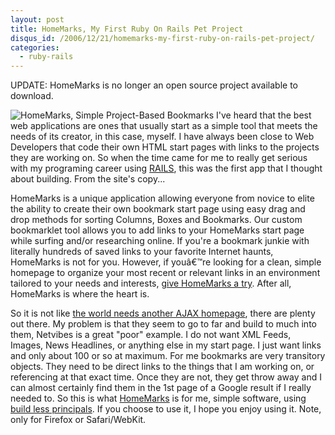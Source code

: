 ```yaml
--- 
layout: post
title: HomeMarks, My First Ruby On Rails Pet Project
disqus_id: /2006/12/21/homemarks-my-first-ruby-on-rails-pet-project/
categories: 
  - ruby-rails
---
```


<aside class="flash_warn">
  UPDATE: HomeMarks is no longer an open source project available to download.
</aside>

<p><img src="/assets/homemarks.png" alt="HomeMarks, Simple Project-Based Bookmarks" class="floatl mr20" /> I've heard that the best web applications are ones that usually start as a simple tool that meets the needs of its creator, in this case, myself. I have always been close to Web Developers that code their own HTML start pages with links to the projects they are working on. So when the time came for me to really get serious with my programing career using <a href="http://www.rubyonrails.org/">RAILS</a>, this was the first app that I thought about building. From the site's copy...</p>

<p>HomeMarks is a unique application allowing everyone from novice to elite the ability to create their own bookmark start page using easy drag and drop methods for sorting Columns, Boxes and Bookmarks. Our custom bookmarklet tool allows you to add links to your HomeMarks start page while surfing and/or researching online. If you're a bookmark junkie with literally hundreds of saved links to your favorite Internet haunts, HomeMarks is not for you. However, if youâ€™re looking for a clean, simple homepage to organize your most recent or relevant links in an environment tailored to your needs and interests, <a href="http://www.homemarks.com/">give HomeMarks a try</a>. After all, HomeMarks is where the heart is.</p>

<p>So it is not like <a href="http://www.techcrunch.com/2006/01/25/yes-this-weeks-ajax-homepage/">the world needs another AJAX homepage</a>, there are plenty out there. My problem is that they seem to go to far and build to much into them, Netvibes is a great "poor" example. I do not want XML Feeds, Images, News Headlines, or anything else in my start page. I just want links and only about 100 or so at maximum. For me bookmarks are very transitory objects. They need to be direct links to the things that I am working on, or referencing at that exact time. Once they are not, they get throw away and I can almost certainly find them in the 1st page of a Google result if I really needed to. So this is what <a href="http://www.homemarks.com/">HomeMarks</a> is for me, simple software, using <a href="http://gettingreal.37signals.com/ch02_Build_Less.php">build less principals</a>. If you choose to use it, I hope you enjoy using it. Note, only for Firefox or Safari/WebKit.</p>


